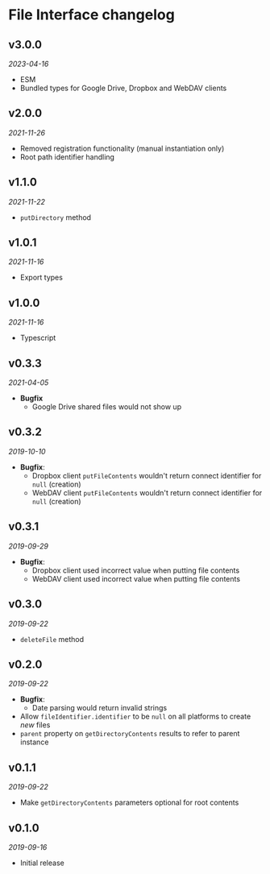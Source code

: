 # File Interface changelog

## v3.0.0
_2023-04-16_

 * ESM
 * Bundled types for Google Drive, Dropbox and WebDAV clients

## v2.0.0
_2021-11-26_

 * Removed registration functionality (manual instantiation only)
 * Root path identifier handling

## v1.1.0
_2021-11-22_

 * `putDirectory` method

## v1.0.1
_2021-11-16_

 * Export types

## v1.0.0
_2021-11-16_

 * Typescript

## v0.3.3
_2021-04-05_

 * **Bugfix**
   * Google Drive shared files would not show up

## v0.3.2
_2019-10-10_

 * **Bugfix**:
   * Dropbox client `putFileContents` wouldn't return connect identifier for `null` (creation)
   * WebDAV client `putFileContents` wouldn't return connect identifier for `null` (creation)

## v0.3.1
_2019-09-29_

 * **Bugfix**:
   * Dropbox client used incorrect value when putting file contents
   * WebDAV client used incorrect value when putting file contents

## v0.3.0
_2019-09-22_

 * `deleteFile` method

## v0.2.0
_2019-09-22_

 * **Bugfix**:
   * Date parsing would return invalid strings
 * Allow `fileIdentifier.identifier` to be `null` on all platforms to create _new_ files
 * `parent` property on `getDirectoryContents` results to refer to parent instance

## v0.1.1
_2019-09-22_

 * Make `getDirectoryContents` parameters optional for root contents

## v0.1.0
_2019-09-16_

 * Initial release
